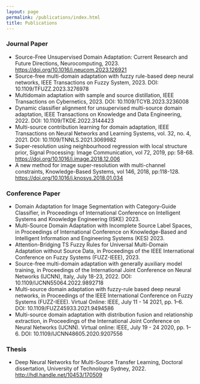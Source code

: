 ```yaml
---
layout: page
permalink: /publications/index.html
title: Publications
---
```


### Journal Paper

- Source-Free Unsupervised Domain Adaptation: Current Research and Future Directions,
Neurocomputing, 2023.
https://doi.org/10.1016/j.neucom.2023.126921
- Source-free multi-domain adaptation with fuzzy rule-based deep neural networks,
IEEE Transactions on Fuzzy System, 2023.
DOI: 10.1109/TFUZZ.2023.3276978
- Multidomain adaptation with sample and source distillation,
IEEE Transactions on Cybernetics, 2023. 
DOI: 10.1109/TCYB.2023.3236008
- Dynamic classifier alignment for unsupervised multi-source domain adaptation,
IEEE Transactions on Knowledge and Data Engineering, 2022.
DOI: 10.1109/TKDE.2022.3144423
- Multi-source contribution learning for domain adaptation,
IEEE Transactions on Neural Networks and Learning Systems, vol. 32, no. 4, 2021.
DOI: 10.1109/TNNLS.2021.3069982
- Super-resolution using neighbourhood regression with local structure prior,
Signal Processing: Image Communication, vol 72, 2019, pp: 58-68.
https://doi.org/10.1016/j.image.2018.12.006
- A new method for image super-resolution with multi-channel constraints,
Knowledge-Based Systems, vol 146, 2018, pp:118-128.
https://doi.org/10.1016/j.knosys.2018.01.034




### Conference Paper

- Domain Adaptation for Image Segmentation with Category-Guide Classifier,
in Proceedings of  International Conference on Intelligent Systems and Knowledge Engineering (ISKE) 2023.
- Multi-Source Domain Adaptation with Incomplete Source Label Spaces,
in Proceedings of International Conference on Knowledge-Based and Intelligent Information and Engineering Systems (KES) 2023.
- Attention-Bridging TS Fuzzy Rules for Universal Multi-Domain Adaptation without Source Data,
in Proceedings of the IEEE International Conference on Fuzzy Systems (FUZZ-IEEE), 2023.
- Source-free multi-domain adaptation with generally auxiliary model training,
in Proceedings of the International Joint Conference on Neural Networks (IJCNN), Italy, July 18-23, 2022. 
DOI: 10.1109/IJCNN55064.2022.9892718
- Multi-source domain adaptation with fuzzy-rule based deep neural networks,
in Proceedings of the IEEE International Conference on Fuzzy Systems (FUZZ-IEEE). Virtual Online: IEEE, July 11 - 14 2021, pp. 1–6. 
DOI: 10.1109/FUZZ45933.2021.9494586
- Multi-source domain adaptation with distribution fusion and relationship extraction,
in Proceedings of the International Joint Conference on Neural Networks (IJCNN). Virtual online: IEEE, July 19 - 24 2020, pp. 1–6.
DOI: 10.1109/IJCNN48605.2020.9207556

### Thesis
- Deep Neural Networks for Multi-Source Transfer Learning, Doctoral dissertation, University of Technology Sydney, 2022.
http://hdl.handle.net/10453/170509
